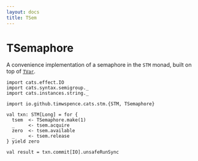 ```yaml
---
layout: docs
title: TSem
---
```

# TSemaphore

A convenience implementation of a semaphore in the `STM` monad, built on top of
[`TVar`](tmar.html).

```tut:book
import cats.effect.IO
import cats.syntax.semigroup._
import cats.instances.string._

import io.github.timwspence.cats.stm.{STM, TSemaphore}

val txn: STM[Long] = for {
  tsem  <- TSemaphore.make(1)
  _     <- tsem.acquire
  zero  <- tsem.available
  _     <- tsem.release
} yield zero

val result = txn.commit[IO].unsafeRunSync
```
